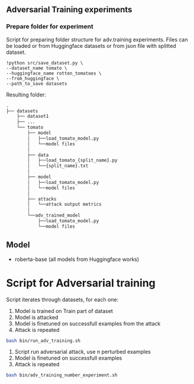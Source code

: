 ## Adversarial Training experiments



### Prepare folder for experiment

Script for preparing folder structure for adv.training experiments. Files can be loaded or from Huggingface datasets or from json file with splitted dataset.

```console
!python src/save_dataset.py \
--dataset_name tomato \
--huggingface_name rotten_tomatoes \
--from_huggingface \
--path_to_save datasets 
```

Resulting folder:

```bat
.
├── datasets
    ├── dataset1
    ├── ...
    └── tomato
        ├── model
        │   ├──load_tomato_model.py
        │   └──model files
        │
        ├── data
        │   ├──load_tomato_{split_name}.py
        │   └──{split_name}.txt
        │
        ├── model
        │   ├──load_tomato_model.py
        │   └──model files
        │
        ├── attacks
        │   └──attack output metrics
        │   
        └──adv_trained_model
            ├──load_tomato_model.py
            └──model files
```

## Model

* roberta-base (all models from Huggingface works)


# Script for Adversarial training
Script iterates through datasets, for each one:
1. Model is trained on Train part of dataset
2. Model is attacked 
3. Model is finetuned on successfull examples from the attack
4. Attack is repeated

```bash
bash bin/run_adv_training.sh
```

1. Script run adversarial attack, use n perturbed examples
2. Model is finetuned on successfull examples
3. Attack is repeated

```bash
bash bin/adv_training_number_experiment.sh
```